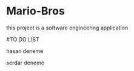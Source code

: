 # Mario-Bros
 this project is a software engineering application

#TO DO LIST

hasan deneme

serdar deneme